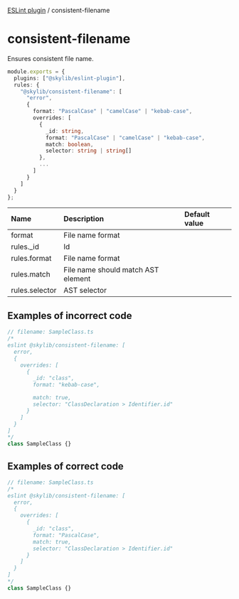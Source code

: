 [ESLint plugin](https://ilyub.github.io/eslint-plugin/) / consistent-filename

# consistent-filename

Ensures consistent file name.

```ts
module.exports = {
  plugins: ["@skylib/eslint-plugin"],
  rules: {
    "@skylib/consistent-filename": [
      "error",
      {
        format: "PascalCase" | "camelCase" | "kebab-case",
        overrides: [
          {
            _id: string,
            format: "PascalCase" | "camelCase" | "kebab-case",
            match: boolean,
            selector: string | string[]
          },
          ...
        ]
      }
    ]
  }
};
```

| Name | Description | Default value |
| :----- | :----- | :----- |
| format | File name format |
| rules._id | Id |
| rules.format | File name format |
| rules.match | File name should match AST element |
| rules.selector | AST selector |

## Examples of incorrect code

```ts
// filename: SampleClass.ts
/*
eslint @skylib/consistent-filename: [
  error,
  {
    overrides: [
      {
        _id: "class",
        format: "kebab-case",

        match: true,
        selector: "ClassDeclaration > Identifier.id"
      }
    ]
  }
]
*/
class SampleClass {}
```

## Examples of correct code

```ts
// filename: SampleClass.ts
/*
eslint @skylib/consistent-filename: [
  error,
  {
    overrides: [
      {
        _id: "class",
        format: "PascalCase",
        match: true,
        selector: "ClassDeclaration > Identifier.id"
      }
    ]
  }
]
*/
class SampleClass {}
```